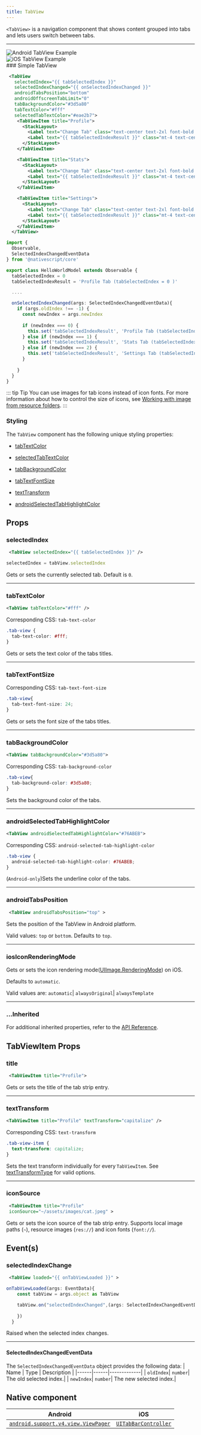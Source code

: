 ```yaml
---
title: TabView
---
```


`<TabView>` is a navigation component that shows content grouped into tabs and lets users switch between tabs.

---
<div>
<div class="flex flex-wrap p-4 sm:p-8">
<div  class="w-full sm:w-1/2">
 <img  src="https://raw.githubusercontent.com/nativescript-vue/nativescript-vue-ui-tests/master/screenshots/android23/TabView.png" alt="Android TabView Example"/> 
</div>

<div  class="w-full sm:w-1/2 sm:pl-8">
<img alt="iOS TabView Example" src="https://raw.githubusercontent.com/nativescript-vue/nativescript-vue-ui-tests/master/screenshots/ios-simulator103iPhone6/TabView.png" />
</div>
</div>
</div>
### Simple TabView

<!-- /// flavor plain -->

```xml
 <TabView
   selectedIndex="{{ tabSelectedIndex }}" 
   selectedIndexChanged="{{ onSelectedIndexChanged }}" 
   androidTabsPosition="bottom" 
   androidOffscreenTabLimit="0" 
   tabBackgroundColor="#3d5a80" 
   tabTextColor="#fff" 
   selectedTabTextColor="#eae2b7">
    <TabViewItem title="Profile">
      <StackLayout>
        <Label text="Change Tab" class="text-center text-2xl font-bold pt-4" />
        <Label text="{{ tabSelectedIndexResult }}" class="mt-4 text-center" textWrap="true" />
      </StackLayout>
    </TabViewItem>

    <TabViewItem title="Stats">
      <StackLayout>
        <Label text="Change Tab" class="text-center text-2xl font-bold pt-4" />
        <Label text="{{ tabSelectedIndexResult }}" class="mt-4 text-center" textWrap="true" />
      </StackLayout>
    </TabViewItem>

    <TabViewItem title="Settings">
      <StackLayout>
        <Label text="Change Tab" class="text-center text-2xl font-bold pt-4" />
        <Label text="{{ tabSelectedIndexResult }}" class="mt-4 text-center" textWrap="true" />
      </StackLayout>
    </TabViewItem>
  </TabView>
```

```ts
import {
  Observable,
  SelectedIndexChangedEventData
} from '@nativescript/core'

export class HelloWorldModel extends Observable {
  tabSelectedIndex = 0
  tabSelectedIndexResult = 'Profile Tab (tabSelectedIndex = 0 )'

  ....

  onSelectedIndexChanged(args: SelectedIndexChangedEventData){
    if (args.oldIndex !== -1) {
      const newIndex = args.newIndex
      
      if (newIndex === 0) {
        this.set('tabSelectedIndexResult', 'Profile Tab (tabSelectedIndex = 0 )')
      } else if (newIndex === 1) {
        this.set('tabSelectedIndexResult', 'Stats Tab (tabSelectedIndex = 1 )')
      } else if (newIndex === 2) {
        this.set('tabSelectedIndexResult', 'Settings Tab (tabSelectedIndex = 2 )')
      }
     
    }
  }
}
```
<!-- 
///

/// flavor angular

Using a `<TabView>` inside an `Angular` app requires some special attention about how to provide title, iconSource and content (view) of the `TabViewItem`. In a pure NativeScript application TabView has an items property which could be set via XML to an array of `<TabViewItem>`s (basically, an array of objects with title, view and iconSource properties). However, NativeScript-Angular does not support nested properties in its HTML template, so adding `<TabViewItem>` to `<TabView`> is a little bit different. NativeScript-Angular provides a custom Angular directive that simplifies the way native `<TabView>` should be used. The following example shows how to add a `<TabView>` to your page (with some clarifications later):

```html
<TabView selectedIndex="0" (selectedIndexChanged)="onSelectedIndexchanged($event)">
  <StackLayout *tabItem="{title: 'First Tab', iconSource: 'res://icon'}">
    <StackLayout>
      <label
        text="First Tab"
        textWrap="true"
        class="m-15 h2 text-left"
        color="blue"
      ></label>
    </StackLayout>
  </StackLayout>
  <StackLayout *tabItem="{title: 'Second Tab', iconSource: 'res://icon'}">
    <StackLayout>
      <label
        text="Second Tab"
        textWrap="true"
        class="m-15 h2 text-left"
        color="blue"
      ></label>
    </StackLayout>
  </StackLayout>
</TabView>
```

::: warning Note
If you have set the iconSource property on a `<TabViewItem>`, but are not seeing any icons next to the title, this might be because the icon is not present in your `App_Resources` folder. See the Working with Images article for information on how to add and reference your resource images.
:::

///

/// flavor svelte

```tsx
<tabView selectedIndex="{selectedIndex}" on:selectedIndexChange="{indexChange}">
  <tabViewItem title="Tab 1">
    <label text="Content for Tab 1" />
  </tabViewItem>

  <tabViewItem title="Tab 2">
    <label text="Content for Tab 2" />
  </tabViewItem>
</tabView>
```

```js
function indexChange(event) {
  let newIndex = event.value
  console.log('Current tab index: ' + newIndex)
}
```

///

/// flavor vue

```html
<TabView :selectedIndex="selectedIndex" @selectedIndexChange="indexChange">
  <TabViewItem title="Tab 1">
    <label text="Content for Tab 1" />
  </TabViewItem>
  <TabViewItem title="Tab 2">
    <label text="Content for Tab 2" />
  </TabViewItem>
</TabView>
```

```js
methods: {
  indexChange: function(args) {
      let newIndex = args.value
      console.log('Current tab index: ' + newIndex)
  }
}
```

///

/// flavor react

```tsx
import { SelectedIndexChangedEventData } from '@nativescript/core'
;<tabView
  selectedIndex={selectedIndex}
  onSelectedIndexChange={(args: SelectedIndexChangedEventData) => {
    const { oldIndex, newIndex } = args
    console.log(`Changed from tab index ${oldIndex} -> ${newIndex}.`)
  }}
>
  <tabViewItem nodeRole="items" title="Tab 1">
    <label text="Content for Tab 1" />
  </tabViewItem>
  <tabViewItem nodeRole="items" title="Tab 2">
    <label text="Content for Tab 2" />
  </tabViewItem>
</tabView>
```

///

::: warning Note
Currently, `TabViewItem` expects a single child element. In most cases, you might want to wrap your content in a layout.
:::

### Example: Adding icons to tabs

/// flavor vue

```html
<TabView :selectedIndex="selectedIndex" iosIconRenderingMode="alwaysOriginal">
  <TabViewItem title="Tab 1" iconSource="~/images/icon.png">
    <label text="Content for Tab 1" />
  </TabViewItem>
  <TabViewItem title="Tab 2" iconSource="~/images/icon.png">
    <label text="Content for Tab 2" />
  </TabViewItem>
</TabView>
```

///

/// flavor svelte

```tsx
<tabView selectedIndex="{selectedIndex}" iosIconRenderingMode="alwaysOriginal">
  <tabViewItem title="Tab 1" iconSource="~/images/icon.png">
    <label text="Content for Tab 1" />
  </tabViewItem>
  <tabViewItem title="Tab 2" iconSource="~/images/icon.png">
    <label text="Content for Tab 2" />
  </tabViewItem>
</tabView>
```

///

/// flavor react

```tsx
<tabView selectedIndex={selectedIndex} iosIconRenderingMode="alwaysOriginal">
  <tabViewItem nodeRole="items" title="Tab 1" iconSource="~/images/icon.png">
    <label text="Content for Tab 1" />
  </tabViewItem>
  <tabViewItem nodeRole="items" title="Tab 2" iconSource="~/images/icon.png">
    <label text="Content for Tab 2" />
  </tabViewItem>
</tabView>
```

/// -->

<!-- TODO: examples in all flavors -->

::: tip Tip
You can use images for tab icons instead of icon fonts. For more information about how to control the size of icons, see [Working with image from resource folders](https://docs.nativescript.org/ui/image-resources).
:::


### Styling

The `TabView` component has the following unique styling properties:

- [tabTextColor](#tabtextcolor)

- [selectedTabTextColor](#tabtextcolor)

- [tabBackgroundColor](#tabbackgroundcolor)

- [tabTextFontSize](#tabtextfontsize)

- [textTransform](#texttransform)

- [androidSelectedTabHighlightColor](#androidselectedtabhighlightcolor)

## Props
### selectedIndex
```xml
 <TabView selectedIndex="{{ tabSelectedIndex }}" />
```
```ts
selectedIndex = tabView.selectedIndex
```   
Gets or sets the currently selected tab. Default is `0`.

---
### tabTextColor
```xml
<TabView tabTextColor="#fff" />
``` 

Corresponding CSS: `tab-text-color`
```css
.tab-view {
  tab-text-color: #fff;
}
```
Gets or sets the text color of the tabs titles. 

---
### tabTextFontSize
Corresponding CSS: `tab-text-font-size`
```css
.tab-view{
  tab-text-font-size: 24;
}
```
Gets or sets the font size of the tabs titles.

---
### tabBackgroundColor
```xml
<TabView tabBackgroundColor="#3d5a80">
```
Corresponding CSS: `tab-background-color`
```css
.tab-view{
  tab-background-color: #3d5a80;
}
```
Sets the background color of the tabs.

---
### androidSelectedTabHighlightColor
```xml
<TabView androidSelectedTabHighlightColor="#76ABEB">
```
Corresponding CSS: `android-selected-tab-highlight-color`
```css
.tab-view {
  android-selected-tab-highlight-color: #76ABEB;
}
```
(`Android-only`)Sets the underline color of the tabs.

---
### androidTabsPosition
```xml
 <TabView androidTabsPosition="top" >
```
Sets the position of the TabView in Android platform. 

Valid values: `top` or `bottom`. Defaults to `top`.                            

---
### iosIconRenderingMode

Gets or sets the icon rendering mode([UIImage.RenderingMode](https://developer.apple.com/documentation/uikit/uiimage/renderingmode)) on iOS.

Defaults to `automatic`.

Valid values are: `automatic`| `alwaysOriginal`| `alwaysTemplate`

---
### ...Inherited
For additional inherited properties, refer to the [API Reference](https://docs.nativescript.org/api-reference/classes/tabview).

## TabViewItem Props
### title
```xml
 <TabViewItem title="Profile">
```
Gets or sets the title of the tab strip entry.                     

---
### textTransform
```xml
<TabViewItem title="Profile" textTransform="capitalize" />
```
Corresponding CSS: `text-transform` 
```css
.tab-view-item {
  text-transform: capitalize;
}
```
Sets the text transform individually for every `TabViewItem`. See [textTransformType](https://docs.nativescript.org/api-reference/modules/coretypes#texttransformtype) for valid options.

---
### iconSource
```xml
 <TabViewItem title="Profile" 
 iconSource="~/assets/images/cat.jpeg" >
```

Gets or sets the icon source of the tab strip entry. Supports local image paths (`~`), resource images (`res://`) and icon fonts (`font://`).

## Event(s)

### selectedIndexChange
```xml
 <TabView loaded="{{ onTabViewLoaded }}" >
```
```ts
onTabViewLoaded(args: EventData){
    const tabView = args.object as TabView

    tabView.on("selectedIndexChanged",(args: SelectedIndexChangedEventData)=>{
      
    })
  }
```
Raised when the selected index changes.

---
#### SelectedIndexChangedEventData
The `SelectedIndexChangedEventData` object provides the following data:
| Name | Type | Description |
|------|------|-------------|
| `oldIndex`| `number`| The old selected index.|
| `newIndex`| `number`| The new selected index.|


## Native component

| Android                                                                                                               | iOS                                                                                        |
| --------------------------------------------------------------------------------------------------------------------- | ------------------------------------------------------------------------------------------ |
| [`android.support.v4.view.ViewPager`](https://developer.android.com/reference/android/support/v4/view/ViewPager.html) | [`UITabBarController`](https://developer.apple.com/documentation/uikit/uitabbarcontroller) |
